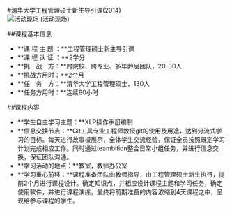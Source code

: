 #清华大学工程管理硕士新生导引课(2014)
  <br>
  ![活动现场](C:\Users\SamuleMa\Desktop\图片1.jpg)
(活动现场）

##课程基本信息
* **课 程 主 题 ：**工程管理硕士新生导引课
* **课 程 认 证 ：**2学分
* **挑　战　方：**跨院校、跨专业、多年龄层团队，20-30人
* **挑战方用时：**2个月
* **任　务　方：**清华大学工程管理硕士，130人
* **任务方用时：**连续80小时


##课程内容
* **学生自主学习主题：**XLP操作手册编制
* **信息交换节点：**Git工具专业工程师教授git的使用及用途，达到分流式学习的目标。每天进行故事板展示，全体学生交流经验，保证全员按照既定学习计划完成相应工作。同时通过teambition整合日常小组任务，并进行信息交换，保证团队沟通。
* **学习活动的地点：**教室，教师办公室
* **学习重心前移：**课程准备团队由教师指导，由工程管理硕士新生执行，提前2个月进行课程设计。确定知识点，并相应设计课程主题和学习任务，确定使用软件，并进行课程演练，最终将前期准备的内容浓缩到4天课程之中，呈现给参与课程的学生。